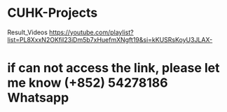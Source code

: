 # CUHK-Projects
Result_Videos
https://youtube.com/playlist?list=PL8XxxN2OKfil23iDm5b7xHuefmXNgft19&si=kKUSRsKoyU3JLAX-
# if can not access the link, please let me know (+852) 54278186 Whatsapp
